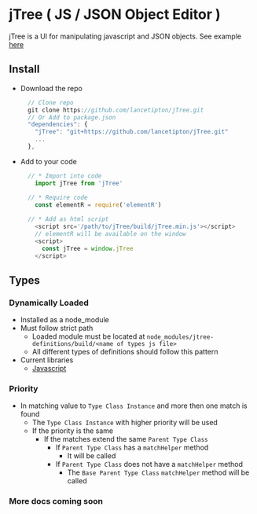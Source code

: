 # jTree ( JS / JSON Object Editor )

jTree is a UI for manipulating javascript and JSON objects. See example [here](https://lancetipton.github.io/jTree/)

## Install

  * Download the repo
    ```js
      // Clone repo
      git clone https://github.com/lancetipton/jTree.git
      // Or Add to package.json
      "dependencies": {
        "jTree": "git+https://github.com/lancetipton/jTree.git"
        ...
      },
    ```
  * Add to your code
    ```js
      // * Import into code
        import jTree from 'jTree'

      // * Require code
        const elementR = require('elementR')
      
      // * Add as html script
        <script src='/path/to/jTree/build/jTree.min.js'></script>
        // elementR will be available on the window 
        <script>
          const jTree = window.jTree
        </script>
    ```

## Types

### Dynamically Loaded

* Installed as a node_module
* Must follow strict path
  * Loaded module must be located at
    `node_modules/jtree-definitions/build/<name of types js file>`
  * All different types of definitions should follow this pattern
* Current libraries
  * [Javascript](https://github.com/lancetipton/jtree-definitions)

### Priority
  * In matching value to `Type Class Instance` and more then one match is found
    * The `Type Class Instance` with higher priority will be used
    * If the priority is the same
      * If the matches extend the same `Parent Type Class`
        * If `Parent Type Class` has a `matchHelper` method
          * It will be called
        * If `Parent Type Class` does not have a `matchHelper` method
          * The `Base Parent Type Class` `matchHelper` method will be called
  

### More docs coming soon